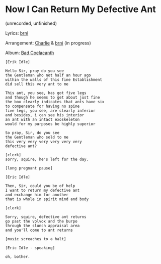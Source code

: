 # Now I Can Return My Defective Ant
(unrecorded, unfinished)

Lyrics: [brni](/brni)

Arrangement: [Charlie](/charlie) & [brni](/brni) (in progress)

Album: [Bad Coelacanth](/bad-coelacanth)

    [Erik Idle]

    Hello Sir, pray do you see 
    the Gentleman who not half an hour ago 
    within the walls of this fine Establishment 
    did sell this very ant to me 

    This ant, you see, has got five legs 
    and though he seems to get about just fine 
    the box clearly indicates that ants have six 
    to compensate for having no spine 
    five legs, you see, are clearly inferior 
    and besides, i can see his interior 
    an ant with an intact exoskeleton 
    would for my purposes be highly superior 

    So pray, Sir, do you see 
    the Gentleman who sold to me 
    this very very very very very very 
    defective ant? 

    [clerk]
    sorry, squire, he's left for the day. 

    [long pregnant pause] 

    [Eric Idle]

    Then, Sir, could you be of help 
    I want to return my defective ant 
    and exchange him for another 
    that is whole in spirit mind and body 

    [clerk]

    Sorry, squire, defective ant returns 
    go past the volvox and the burpo 
    through the slunch appraisal area 
    and you'll come to ant returns 

    [music screaches to a halt] 

    [Eric Idle - speaking]

    oh, bother. 